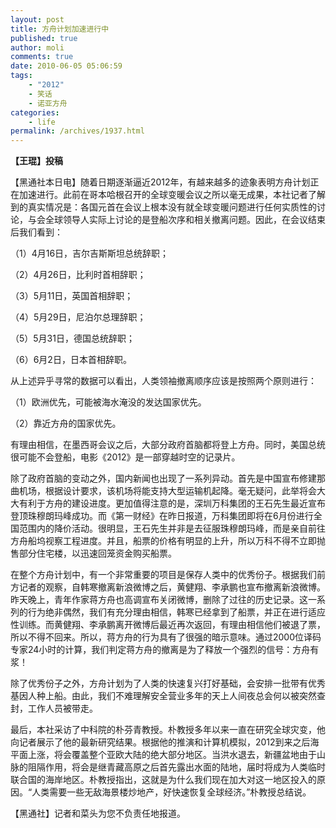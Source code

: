 ```yaml
---
layout: post
title: 方舟计划加速进行中
published: true
author: moli
comments: true
date: 2010-06-05 05:06:59
tags:
    - "2012"
    - 笑话
    - 诺亚方舟
categories:
    - life
permalink: /archives/1937.html
---
```

[][1]

**【王琨】投稿**

【黑通社本日电】随着日期逐渐逼近2012年，有越来越多的迹象表明方舟计划正在加速进行。此前在哥本哈根召开的全球变暖会议之所以毫无成果，本社记者了解到的真实情况是：各国元首在会议上根本没有就全球变暖问题进行任何实质性的讨论，与会全球领导人实际上讨论的是登船次序和相关撤离问题。因此，在会议结束后我们看到：

（1）4月16日，吉尔吉斯斯坦总统辞职；
  
（2）4月26日，比利时首相辞职；
  
（3）5月11日，英国首相辞职；
  
（4）5月29日，尼泊尔总理辞职；
  
（5）5月31日，德国总统辞职；
  
（6）6月2日，日本首相辞职。

从上述异乎寻常的数据可以看出，人类领袖撤离顺序应该是按照两个原则进行：
  
（1）欧洲优先，可能被海水淹没的发达国家优先。
  
（2）靠近方舟的国家优先。

有理由相信，在墨西哥会议之后，大部分政府首脑都将登上方舟。同时，美国总统很可能不会登船，电影《2012》是一部穿越时空的记录片。

除了政府首脑的变动之外，国内新闻也出现了一系列异动。首先是中国宣布修建那曲机场，根据设计要求，该机场将能支持大型运输机起降。毫无疑问，此举将会大大有利于方舟的建设进度。更加值得注意的是，深圳万科集团的王石先生最近宣布登顶珠穆朗玛峰成功。而《第一财经》在昨日报道，万科集团即将在6月份进行全国范围内的降价活动。很明显，王石先生并非是去征服珠穆朗玛峰，而是亲自前往方舟船坞视察工程进度。并且，船票的价格有明显的上升，所以万科不得不立即抛售部分住宅楼，以迅速回笼资金购买船票。

在整个方舟计划中，有一个非常重要的项目是保存人类中的优秀份子。根据我们前方记者的观察，自韩寒撤离新浪微博之后，黄健翔、李承鹏也宣布撤离新浪微博。昨天晚上，青年作家蒋方舟也高调宣布关闭微博，删除了过往的历史记录。这一系列的行为绝非偶然，我们有充分理由相信，韩寒已经拿到了船票，并正在进行适应性训练。而黄健翔、李承鹏离开微博后最近再次返回，有理由相信他们被退了票，所以不得不回来。所以，蒋方舟的行为具有了很强的暗示意味。通过2000位译码专家24小时的计算，我们判定蒋方舟的撤离是为了释放一个强烈的信号：方舟有浆！

除了优秀份子之外，方舟计划为了人类的快速复兴打好基础，会安排一批带有优秀基因人种上船。由此，我们不难理解安全营业多年的天上人间夜总会何以被突然查封，工作人员被带走。

最后，本社采访了中科院的朴芬青教授。朴教授多年以来一直在研究全球灾变，他向记者展示了他的最新研究结果。根据他的推演和计算机模拟，2012到来之后海平面上涨，将会覆盖整个亚欧大陆的绝大部分地区。当洪水退去，新疆盆地由于山脉的阻隔作用，将会是继青藏高原之后首先露出水面的陆地，届时将成为人类临时联合国的海岸地区。朴教授指出，这就是为什么我们现在加大对这一地区投入的原因。“人类需要一些无敌海景楼炒地产，好快速恢复全球经济。”朴教授总结说。

【黑通社】记者和菜头为您不负责任地报道。

 [1]: http://huoxr.com/wp-content/uploads/2010/06/medium.jpg